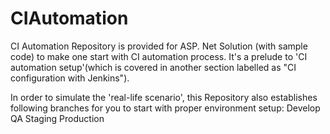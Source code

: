# CIAutomation
CI Automation Repository is provided for ASP. Net Solution (with sample code) to make one start with CI automation process. It's a prelude to 'CI automation setup'(which is covered in another section labelled as "CI configuration with Jenkins").

In order to simulate the 'real-life scenario', this Repository also establishes following branches for you to start with proper environment 
setup:
Develop
QA
Staging
Production
